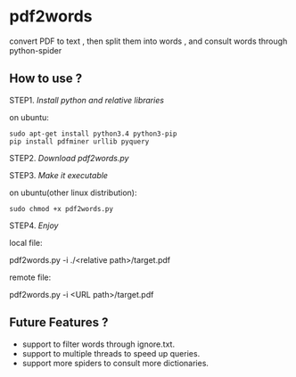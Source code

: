 # pdf2words
convert PDF to text , then split them into words , and consult words through python-spider

## How to use ?
STEP1. *Install python and relative libraries*

on ubuntu:

    sudo apt-get install python3.4 python3-pip
    pip install pdfminer urllib pyquery

STEP2. *Download pdf2words.py*

STEP3. *Make it executable*

on ubuntu(other linux distribution):

    sudo chmod +x pdf2words.py

STEP4. *Enjoy*

local file:

  pdf2words.py -i ./\<relative path>/target.pdf

remote file:

  pdf2words.py -i \<URL path>/target.pdf

## Future Features ?
- support to filter words through ignore.txt.
- support to multiple threads to speed up queries.
- support more spiders to consult more dictionaries.
